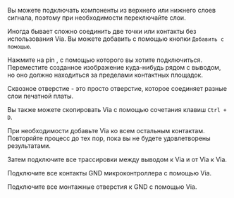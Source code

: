 Вы можете подключать компоненты из верхнего или нижнего слоев сигнала, поэтому при необходимости переключайте слои.

Иногда бывает сложно соединить две точки или контакты без использования Via. Вы можете добавить с помощью кнопки `Добавить с помощью`.

Нажмите на pin , с помощью которого вы хотите подключиться. Переместите созданное изображение куда-нибудь рядом с выводом, но оно должно находиться за пределами контактных площадок.

Сквозное отверстие - это просто отверстие, которое соединяет разные слои печатной платы.

Вы также можете скопировать Via с помощью сочетания клавиш `Ctrl + D`.

При необходимости добавьте Via ко всем остальным контактам. Повторяйте процесс до тех пор, пока вы не будете удовлетворены результатами.

Затем подключите все трассировки между выводом к Via и от Via к Via.

Подключите все контакты GND микроконтроллера с помощью Via.

Подключите все монтажные отверстия к GND с помощью Via.